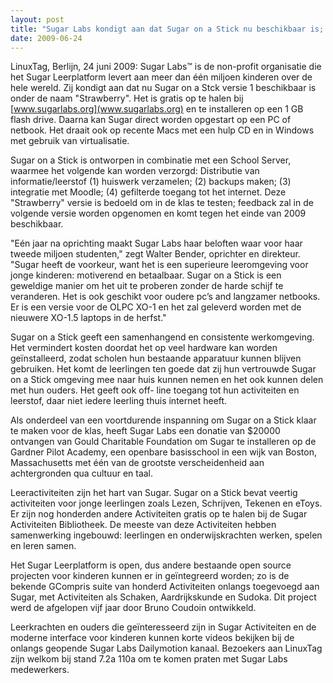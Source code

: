 ```yaml
---
layout: post
title: "Sugar Labs kondigt aan dat Sugar on a Stick nu beschikbaar is; dit leerplatform draait op elke pc of netbook."
date: 2009-06-24
---
```



LinuxTag, Berlijn, 24 juni 2009: Sugar Labs™ is de non-profit organisatie die
het Sugar Leerplatform levert aan meer dan één miljoen kinderen over de hele
wereld. Zij kondigt aan dat nu Sugar on a Stck versie 1 beschikbaar is onder
de naam "Strawberry". Het is gratis op te halen bij
[www.sugarlabs.org](www.sugarlabs.org) en te installeren op een 1 GB flash
drive. Daarna kan Sugar direct worden opgestart op een PC of netbook. Het
draait ook op recente Macs met een hulp CD en in Windows met gebruik van
virtualisatie.

Sugar on a Stick is ontworpen in combinatie met een School Server, waarmee het
volgende kan worden verzorgd: Distributie van informatie/leerstof (1) huiswerk
verzamelen; (2) backups maken; (3) integratie met Moodle; (4) gefilterde
toegang tot het internet. Deze "Strawberry" versie is bedoeld om in de klas te
testen; feedback zal in de volgende versie worden opgenomen en komt tegen het
einde van 2009 beschikbaar.

"Eén jaar na oprichting maakt Sugar Labs haar beloften waar voor haar tweede
miljoen studenten," zegt Walter Bender, oprichter en direkteur. "Sugar heeft
de voorkeur, want het is een superieure leeromgeving voor jonge kinderen:
motiverend en betaalbaar. Sugar on a Stick is een geweldige manier om het uit
te proberen zonder de harde schijf te veranderen. Het is ook geschikt voor
oudere pc’s and langzamer netbooks. Er is een versie voor de OLPC XO-1 en het
zal geleverd worden met de nieuwere XO-1.5 laptops in de herfst."

Sugar on a Stick geeft een samenhangend en consistente werkomgeving. Het
vermindert kosten doordat het op veel hardware kan worden geïnstalleerd, zodat
scholen hun bestaande apparatuur kunnen blijven gebruiken. Het komt de
leerlingen ten goede dat zij hun vertrouwde Sugar on a Stick omgeving mee naar
huis kunnen nemen en het ook kunnen delen met hun ouders. Het geeft ook off-
line toegang tot hun activiteiten en leerstof, daar niet iedere leerling thuis
internet heeft.

Als onderdeel van een voortdurende inspanning om Sugar on a Stick klaar te
maken voor de klas, heeft Sugar Labs een donatie van $20000 ontvangen van
Gould Charitable Foundation om Sugar te installeren op de Gardner Pilot
Academy, een openbare basisschool in een wijk van Boston, Massachusetts met
één van de grootste verscheidenheid aan achtergronden qua cultuur en taal.

Leeractiviteiten zijn het hart van Sugar. Sugar on a Stick bevat veertig
activiteiten voor jonge leerlingen zoals Lezen, Schrijven, Tekenen en eToys.
Er zijn nog honderden andere Activiteiten gratis op te halen bij de Sugar
Activiteiten Bibliotheek. De meeste van deze Activiteiten hebben samenwerking
ingebouwd: leerlingen en onderwijskrachten werken, spelen en leren samen.

Het Sugar Leerplatform is open, dus andere bestaande open source projecten
voor kinderen kunnen er in geïntegreerd worden; zo is de bekende GCompris
suite van honderd Activiteiten onlangs toegevoegd aan Sugar, met Activiteiten
als Schaken, Aardrijkskunde en Sudoka. Dit project werd de afgelopen vijf jaar
door Bruno Coudoin ontwikkeld.

Leerkrachten en ouders die geïnteresseerd zijn in Sugar Activiteiten en de
moderne interface voor kinderen kunnen korte videos bekijken bij de onlangs
geopende Sugar Labs Dailymotion kanaal. Bezoekers aan LinuxTag zijn welkom bij
stand 7.2a 110a om te komen praten met Sugar Labs medewerkers.

